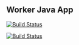 ## Worker Java App

  [![Build Status](http://192.168.1.152:8080/buildStatus/icon?job=instavote%2Fworker-build)](http://192.168.1.152:8080/job/instavote/job/worker-build/)

  [![Build Status](http://192.168.1.152:8080/buildStatus/icon?job=instavote%2Fworker-test&subject=UnitTest)](http://192.168.1.152:8080/job/instavote/job/worker-test/)
